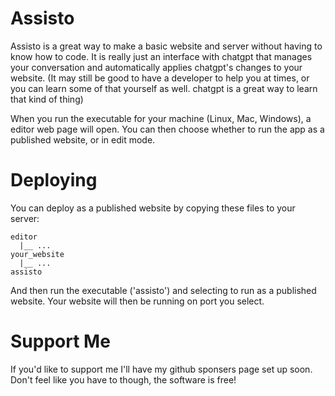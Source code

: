 # Assisto

Assisto is a great way to make a basic website and server without having to know how to code. It is really just an interface with chatgpt
that manages your conversation and automatically applies chatgpt's changes to your website. (It may still be good to have a developer to
help you at times, or you can learn some of that yourself as well. chatgpt is a great way to learn that kind of thing)

When you run the executable for your machine (Linux, Mac, Windows), a editor web page will open. You can then choose whether to run the app
as a published website, or in edit mode.


# Deploying
You can deploy as a published website by copying these files to your server:

```
editor
  |__ ...
your_website
  |__ ...
assisto
```


And then run the executable ('assisto') and selecting to run as a published website. Your website will then be running on port you select.


# Support Me
If you'd like to support me I'll have my github sponsers page set up soon. 
Don't feel like you have to though, the software is free!